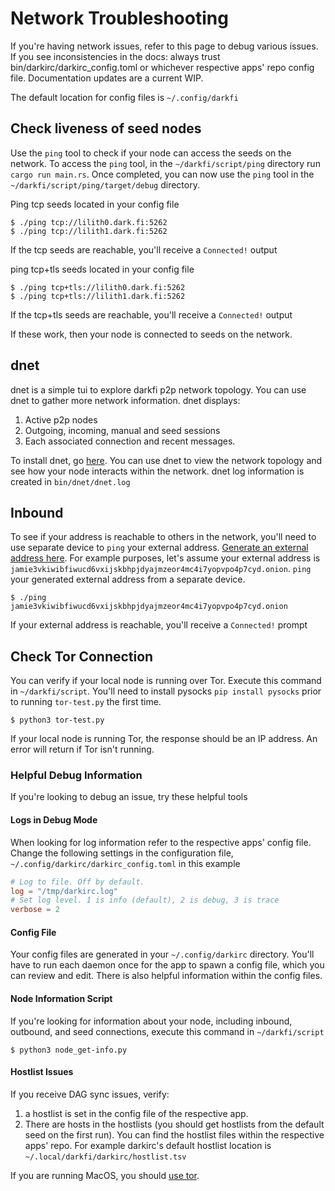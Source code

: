 # Network Troubleshooting

If you're having network issues, refer to this page to debug various issues. If you see inconsistencies in the docs: always trust bin/darkirc/darkirc_config.toml or whichever respective apps' repo config file. Documentation updates are a current WIP.

The default location for config files is `~/.config/darkfi`

## Check liveness of seed nodes

Use the `ping` tool to check if your node can access the seeds on the network. To access the `ping` tool, in the `~/darkfi/script/ping` directory run `cargo run main.rs`. Once completed, you can now use the `ping` tool in the `~/darkfi/script/ping/target/debug` directory. 

Ping tcp seeds located in your config file
```
$ ./ping tcp://lilith0.dark.fi:5262
$ ./ping tcp://lilith1.dark.fi:5262
```
If the tcp seeds are reachable, you'll receive a `Connected!` output

ping tcp+tls seeds located in your config file
```
$ ./ping tcp+tls://lilith0.dark.fi:5262
$ ./ping tcp+tls://lilith1.dark.fi:5262
```
If the tcp+tls seeds are reachable, you'll receive a `Connected!` output

If these work, then your node is connected to seeds on the network.

## dnet

dnet is a simple tui to explore darkfi p2p network topology. You can use dnet to gather more network information. dnet displays:
1. Active p2p nodes
2. Outgoing, incoming, manual and seed sessions
3. Each associated connection and recent messages.

To install dnet, go [here](https://codeberg.org/darkrenaissance/darkfi/src/branch/master/bin/dnet/README.md#run).
You can use dnet to view the network topology and see how your node interacts within the network. dnet log information is created in `bin/dnet/dnet.log`


## Inbound

To see if your address is reachable to others in the network, you'll need to use separate device to `ping` your external address. 
[Generate an external address here](https://darkrenaissance.github.io/darkfi/clients/tor_inbound.html?highlight=tor#1-install-tor).
For example purposes, let's assume your external address is `jamie3vkiwibfiwucd6vxijskbhpjdyajmzeor4mc4i7yopvpo4p7cyd.onion`. `ping` your generated external address from a separate device. 
```
$ ./ping jamie3vkiwibfiwucd6vxijskbhpjdyajmzeor4mc4i7yopvpo4p7cyd.onion
```
If your external address is reachable, you'll receive a `Connected!` prompt

## Check Tor Connection
You can verify if your local node is running over Tor. Execute this command in `~/darkfi/script`. You'll need to install pysocks `pip install pysocks` prior to running `tor-test.py` the first time.
```
$ python3 tor-test.py 
```
If your local node is running Tor, the response should be an IP address. An error will return if Tor isn't running.

### Helpful Debug Information

If you're looking to debug an issue, try these helpful tools

#### Logs in Debug Mode

When looking for log information refer to the respective apps' config file. 
Change the following settings in the configuration file, `~/.config/darkirc/darkirc_config.toml` in this example

```toml
# Log to file. Off by default.
log = "/tmp/darkirc.log"
# Set log level. 1 is info (default), 2 is debug, 3 is trace
verbose = 2
```
#### Config File

Your config files are generated in your `~/.config/darkirc` directory. You'll have to run each daemon once for the app to spawn a config file, which you can review and edit. There is also helpful information within the config files.

#### Node Information Script

If you're looking for information about your node, including inbound, outbound, and seed connections, execute this command in `~/darkfi/script`
```
$ python3 node_get-info.py
```

#### Hostlist Issues

If you receive DAG sync issues, verify:
1. a hostlist is set in the config file of the respective app.
2. There are hosts in the hostlists (you should get hostlists from the default seed on the first run). You can find the hostlist files within the respective apps' repo. For example darkirc's default hostlist location is `~/.local/darkfi/darkirc/hostlist.tsv`

If you are running MacOS, you should [use tor](https://darkrenaissance.github.io/darkfi/clients/tor_inbound.html?highlight=tor#hosting-anonymous-nodes).
